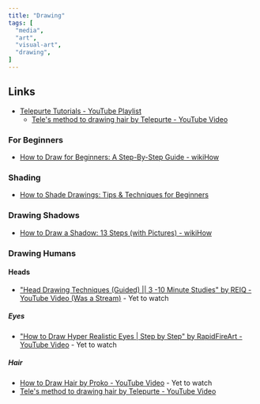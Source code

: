 ```yaml
---
title: "Drawing"
tags: [
  "media",
  "art",
  "visual-art",
  "drawing",
]
---
```


## Links

- [Telepurte Tutorials - YouTube Playlist](https://www.youtube.com/playlist?list=PLXHjSZuT3UYHSw53dor-95d4IQSY4-rgA)
  - [Tele's method to drawing hair by Telepurte - YouTube Video](https://www.youtube.com/watch?v=BNIMfSCLUhw)

### For Beginners

- [How to Draw for Beginners: A Step-By-Step Guide - wikiHow](https://www.wikihow.com/Draw)

### Shading

- [How to Shade Drawings: Tips & Techniques for Beginners](https://www.wikihow.com/Shade-Drawings)

### Drawing Shadows

- [How to Draw a Shadow: 13 Steps (with Pictures) - wikiHow](https://www.wikihow.com/Draw-a-Shadow)

### Drawing Humans

#### Heads

- ["Head Drawing Techniques (Guided) || 3 -10 Minute Studies" by REIQ - YouTube Video (Was a Stream)](https://www.youtube.com/watch?v=b8ijFmtdJVo) - Yet to watch

##### Eyes

- ["How to Draw Hyper Realistic Eyes | Step by Step" by RapidFireArt - YouTube Video](https://www.youtube.com/watch?v=zqNZ9df0tho) - Yet to watch

##### Hair

- [How to Draw Hair by Proko - YouTube Video](https://www.youtube.com/watch?v=NHewz3JbKrQ) - Yet to watch
- [Tele's method to drawing hair by Telepurte - YouTube Video](https://www.youtube.com/watch?v=BNIMfSCLUhw)
